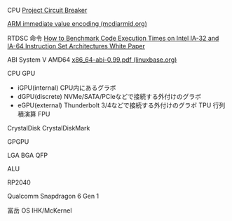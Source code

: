 CPU
[Project Circuit Breaker](https://www.projectcircuitbreaker.com/)


[ARM immediate value encoding (mcdiarmid.org)](https://alisdair.mcdiarmid.org/arm-immediate-value-encoding/)

RTDSC 命令
[How to Benchmark Code Execution Times on Intel IA-32 and IA-64 Instruction Set Architectures White Paper](https://www.intel.com/content/dam/www/public/us/en/documents/white-papers/ia-32-ia-64-benchmark-code-execution-paper.pdf)

ABI
System V AMD64
[x86_64-abi-0.99.pdf (linuxbase.org)](https://refspecs.linuxbase.org/elf/x86_64-abi-0.99.pdf)

CPU
GPU
- iGPU(internal) CPU内にあるグラボ
- dGPU(discrete) NVMe/SATA/PCIeなどで接続する外付けのグラボ
- eGPU(external) Thunderbolt 3/4などで接続する外付けのグラボ
TPU 行列積演算
FPU

CrystalDisk
CrystalDiskMark

GPGPU

LGA
BGA
QFP

ALU

RP2040

Qualcomm Snapdragon 6 Gen 1

富岳
OS IHK/McKernel